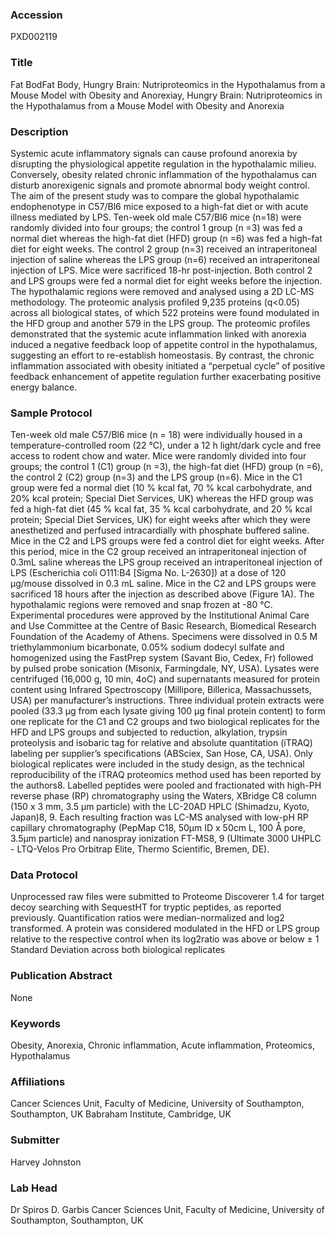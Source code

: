 ### Accession
PXD002119

### Title
Fat BodFat Body, Hungry Brain: Nutriproteomics in the Hypothalamus from a Mouse Model with Obesity and Anorexiay, Hungry Brain: Nutriproteomics in the Hypothalamus from a Mouse Model with Obesity and Anorexia

### Description
Systemic acute inflammatory signals can cause profound anorexia by disrupting the physiological appetite regulation in the hypothalamic milieu. Conversely, obesity related chronic inflammation of the hypothalamus can disturb anorexigenic signals and promote abnormal body weight control. The aim of the present study was to compare the global hypothalamic endophenotype in C57/Bl6 mice exposed to a high-fat diet or with acute illness mediated by LPS.   Ten-week old male C57/Bl6 mice (n=18) were randomly divided into four groups; the control 1 group (n =3) was fed a normal diet whereas the high-fat diet (HFD) group (n =6) was fed a high-fat diet for eight weeks. The control 2 group (n=3) received an intraperitoneal injection of saline whereas the LPS group (n=6) received an intraperitoneal injection of LPS. Mice were sacrificed 18-hr post-injection. Both control 2 and LPS groups were fed a normal diet for eight weeks before the injection. The hypothalamic regions were removed and analysed using a 2D LC-MS methodology.   The proteomic analysis profiled 9,235 proteins (q<0.05) across all biological states, of which 522 proteins were found modulated in the HFD group and another 579 in the LPS group. The proteomic profiles demonstrated that the systemic acute inflammation linked with anorexia induced a negative feedback loop of appetite control in the hypothalamus, suggesting an effort to re-establish homeostasis. By contrast, the chronic inflammation associated with obesity initiated a “perpetual cycle” of positive feedback enhancement of appetite regulation further exacerbating positive energy balance.

### Sample Protocol
Ten-week old male C57/Bl6 mice (n = 18) were individually housed in a temperature-controlled room (22 °C), under a 12 h light/dark cycle and free access to rodent chow and water. Mice were randomly divided into four groups; the control 1 (C1) group (n =3), the high-fat diet (HFD) group (n =6), the control 2 (C2) group (n=3) and the LPS group (n=6). Mice in the C1 group were fed a normal diet (10 % kcal fat, 70 % kcal carbohydrate, and 20% kcal protein; Special Diet Services, UK) whereas the HFD group was fed a high-fat diet (45 % kcal fat, 35 % kcal carbohydrate, and 20 % kcal protein; Special Diet Services, UK) for eight weeks after which they were anesthetized and perfused intracardially with phosphate buffered saline. Mice in the C2 and LPS groups were fed a control diet for eight weeks. After this period, mice in the C2 group received an intraperitoneal injection of 0.3mL saline whereas the LPS group received an intraperitoneal injection of LPS (Escherichia coli O111:B4 [Sigma No. L-2630]) at a dose of 120 μg/mouse dissolved in 0.3 mL saline. Mice in the C2 and LPS groups were sacrificed 18 hours after the injection as described above (Figure 1A).   The hypothalamic regions were removed and snap frozen at -80 °C. Experimental procedures were approved by the Institutional Animal Care and Use Committee at the Centre of Basic Research, Biomedical Research Foundation of the Academy of Athens.  Specimens were dissolved in 0.5 M triethylammonium bicarbonate, 0.05% sodium dodecyl sulfate and homogenized using the FastPrep system (Savant Bio, Cedex, Fr) followed by pulsed probe sonication (Misonix, Farmingdale, NY, USA). Lysates were centrifuged (16,000 g, 10 min, 4oC) and supernatants measured for protein content using Infrared Spectroscopy (Millipore, Billerica, Massachussets, USA) per manufacturer’s instructions. Three individual protein extracts were pooled (33.3 μg from each lysate giving 100 μg final protein content) to form one replicate for the C1 and C2 groups and two biological replicates for the HFD and LPS groups and subjected to reduction, alkylation, trypsin proteolysis and isobaric tag for relative and absolute quantitation (iTRAQ) labeling per supplier’s specifications (ABSciex, San Hose, CA, USA). Only biological replicates were included in the study design, as the technical reproducibility of the iTRAQ proteomics method used has been reported by the authors8. Labelled peptides were pooled and fractionated with high-PH reverse phase (RP) chromatography using the Waters, XBridge C8 column (150 x 3 mm, 3.5 μm particle) with the LC-20AD HPLC (Shimadzu, Kyoto, Japan)8, 9. Each resulting fraction was LC-MS analysed with low-pH RP capillary chromatography (PepMap C18, 50μm ID x 50cm L, 100 Å pore, 3.5μm particle) and nanospray ionization FT-MS8, 9 (Ultimate 3000 UHPLC - LTQ-Velos Pro Orbitrap Elite, Thermo Scientific, Bremen, DE).

### Data Protocol
Unprocessed raw files were submitted to Proteome Discoverer 1.4 for target decoy searching with SequestHT for tryptic peptides, as reported previously. Quantification ratios were median-normalized and log2 transformed. A protein was considered modulated in the HFD or LPS group relative to the respective control when its log2ratio was above or below ± 1 Standard Deviation across both biological replicates

### Publication Abstract
None

### Keywords
Obesity, Anorexia, Chronic inflammation, Acute inflammation, Proteomics, Hypothalamus

### Affiliations
Cancer Sciences Unit, Faculty of Medicine, University of Southampton, Southampton, UK
Babraham Institute, Cambridge, UK

### Submitter
Harvey Johnston

### Lab Head
Dr Spiros D. Garbis
Cancer Sciences Unit, Faculty of Medicine, University of Southampton, Southampton, UK


